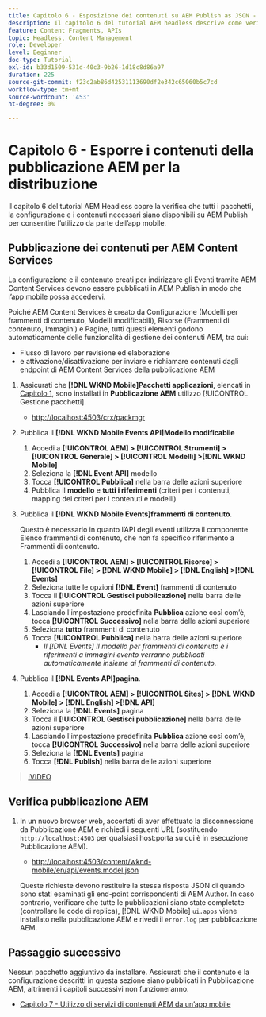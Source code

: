 ```yaml
---
title: Capitolo 6 - Esposizione dei contenuti su AEM Publish as JSON - Content Services
description: Il capitolo 6 del tutorial AEM headless descrive come verificare che tutti i pacchetti, la configurazione e i contenuti necessari siano disponibili su AEM Publish per consentire l’utilizzo dall’app mobile.
feature: Content Fragments, APIs
topic: Headless, Content Management
role: Developer
level: Beginner
doc-type: Tutorial
exl-id: b33d1509-531d-40c3-9b26-1d18c8d86a97
duration: 225
source-git-commit: f23c2ab86d42531113690df2e342c65060b5c7cd
workflow-type: tm+mt
source-wordcount: '453'
ht-degree: 0%

---
```


# Capitolo 6 - Esporre i contenuti della pubblicazione AEM per la distribuzione

Il capitolo 6 del tutorial AEM Headless copre la verifica che tutti i pacchetti, la configurazione e i contenuti necessari siano disponibili su AEM Publish per consentire l’utilizzo da parte dell’app mobile.

## Pubblicazione dei contenuti per AEM Content Services

La configurazione e il contenuto creati per indirizzare gli Eventi tramite AEM Content Services devono essere pubblicati in AEM Publish in modo che l’app mobile possa accedervi.

Poiché AEM Content Services è creato da Configurazione (Modelli per frammenti di contenuto, Modelli modificabili), Risorse (Frammenti di contenuto, Immagini) e Pagine, tutti questi elementi godono automaticamente delle funzionalità di gestione dei contenuti AEM, tra cui:

* Flusso di lavoro per revisione ed elaborazione
* e attivazione/disattivazione per inviare e richiamare contenuti dagli endpoint di AEM Content Services della pubblicazione AEM

1. Assicurati che **[!DNL WKND Mobile]Pacchetti applicazioni**, elencati in [Capitolo 1](./chapter-1.md#wknd-mobile-application-packages), sono installati in **Pubblicazione AEM** utilizzo [!UICONTROL Gestione pacchetti].
   * [http://localhost:4503/crx/packmgr](http://localhost:4503/crx/packmgr)

1. Pubblica il **[!DNL WKND Mobile Events API]Modello modificabile**
   1. Accedi a **[!UICONTROL AEM] > [!UICONTROL Strumenti] > [!UICONTROL Generale] > [!UICONTROL Modelli] >[!DNL WKND Mobile]**
   1. Seleziona la **[!DNL Event API]** modello
   1. Tocca **[!UICONTROL Pubblica]** nella barra delle azioni superiore
   1. Pubblica il **modello** e **tutti i riferimenti** (criteri per i contenuti, mapping dei criteri per i contenuti e modelli)

1. Pubblica il **[!DNL WKND Mobile Events]frammenti di contenuto**.

   Questo è necessario in quanto l’API degli eventi utilizza il componente Elenco frammenti di contenuto, che non fa specifico riferimento a Frammenti di contenuto.

   1. Accedi a **[!UICONTROL AEM] > [!UICONTROL Risorse] > [!UICONTROL File] > [!DNL WKND Mobile] > [!DNL English] >[!DNL Events]**
   1. Seleziona tutte le opzioni **[!DNL Event]** frammenti di contenuto
   1. Tocca il **[!UICONTROL Gestisci pubblicazione]** nella barra delle azioni superiore
   1. Lasciando l&#39;impostazione predefinita **Pubblica** azione così com’è, tocca **[!UICONTROL Successivo]** nella barra delle azioni superiore
   1. Seleziona **tutto** frammenti di contenuto
   1. Tocca **[!UICONTROL Pubblica]** nella barra delle azioni superiore
      * *Il [!DNL Events] Il modello per frammenti di contenuto e i riferimenti a immagini evento verranno pubblicati automaticamente insieme ai frammenti di contenuto.*

1. Pubblica il **[!DNL Events API]pagina**.
   1. Accedi a **[!UICONTROL AEM] > [!UICONTROL Sites] > [!DNL WKND Mobile] > [!DNL English] >[!DNL API]**
   1. Seleziona la **[!DNL Events]** pagina
   1. Tocca il **[!UICONTROL Gestisci pubblicazione]** nella barra delle azioni superiore
   1. Lasciando l&#39;impostazione predefinita **Pubblica** azione così com’è, tocca **[!UICONTROL Successivo]** nella barra delle azioni superiore
   1. Seleziona la **[!DNL Events]** pagina
   1. Tocca **[!DNL Publish]** nella barra delle azioni superiore

>[!VIDEO](https://video.tv.adobe.com/v/28343?quality=12&learn=on)

## Verifica pubblicazione AEM

1. In un nuovo browser web, accertati di aver effettuato la disconnessione da Pubblicazione AEM e richiedi i seguenti URL (sostituendo `http://localhost:4503` per qualsiasi host:porta su cui è in esecuzione Pubblicazione AEM).

   * [http://localhost:4503/content/wknd-mobile/en/api/events.model.json](http://localhost:4503/content/wknd-mobile/en/api/events.model.tidy.json)

   Queste richieste devono restituire la stessa risposta JSON di quando sono stati esaminati gli end-point corrispondenti di AEM Author. In caso contrario, verificare che tutte le pubblicazioni siano state completate (controllare le code di replica), [!DNL WKND Mobile] `ui.apps` viene installato nella pubblicazione AEM e rivedi il `error.log` per pubblicazione AEM.

## Passaggio successivo

Nessun pacchetto aggiuntivo da installare. Assicurati che il contenuto e la configurazione descritti in questa sezione siano pubblicati in Pubblicazione AEM, altrimenti i capitoli successivi non funzioneranno.

* [Capitolo 7 - Utilizzo di servizi di contenuti AEM da un’app mobile](./chapter-7.md)
